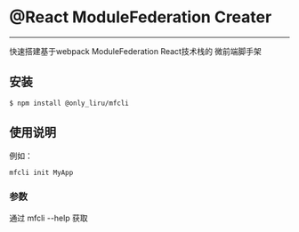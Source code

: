 
# @React ModuleFederation Creater

***
快速搭建基于webpack ModuleFederation React技术栈的 微前端脚手架

## 安装

`$ npm install @only_liru/mfcli`

## 使用说明

例如：

```javascript
mfcli init MyApp
```

### 参数
通过 mfcli --help 获取

```
